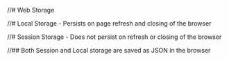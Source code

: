 //# Web Storage

//# Local Storage 
    - Persists on page refresh and closing of the browser

//# Session Storage
    - Does not persist on refresh or closing of the browser
    
//## Both Session and Local storage are saved as JSON in the browser
